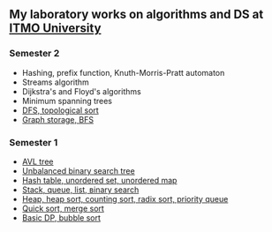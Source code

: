 ## My laboratory works on algorithms and DS at [ITMO University](https://itmo.ru)
### Semester 2
* Hashing, prefix function, Knuth-Morris-Pratt automaton
* Streams algorithm
* Dijkstra's and Floyd's algorithms
* Minimum spanning trees
* [DFS, topological sort](https://github.com/ZISRF/Algorithms-and-data-structures/tree/master/2sem/2lab)
* [Graph storage, BFS](https://github.com/ZISRF/Algorithms-and-data-structures/tree/master/2sem/1lab)
### Semester 1
* [AVL tree](https://github.com/ZISRF/Algorithms-and-data-structures/tree/master/1sem/7lab)
* [Unbalanced binary search tree](https://github.com/ZISRF/Algorithms-and-data-structures/tree/master/1sem/6lab)
* [Hash table, unordered set, unordered map](https://github.com/ZISRF/Algorithms-and-data-structures/tree/master/1sem/5lab)
* [Stack, queue, list, вinary search](https://github.com/ZISRF/Algorithms-and-data-structures/tree/master/1sem/4lab)
* [Heap, heap sort, counting sort, radix sort, priority queue](https://github.com/ZISRF/Algorithms-and-data-structures/tree/master/1sem/3lab)
* [Quick sort, merge sort](https://github.com/ZISRF/Algorithms-and-data-structures/tree/master/1sem/2lab)
* [Basic DP, bubble sort](https://github.com/ZISRF/Algorithms-and-data-structures/tree/master/1sem/1lab)